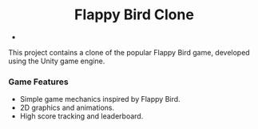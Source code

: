 <p align="center">
   

  <h1 align="center">Flappy Bird Clone</h1>
    
 -
</p>

This project contains a clone of the popular Flappy Bird game, developed using the Unity game engine.

### Game Features

- Simple game mechanics inspired by Flappy Bird.
- 2D graphics and animations.
- High score tracking and leaderboard.



